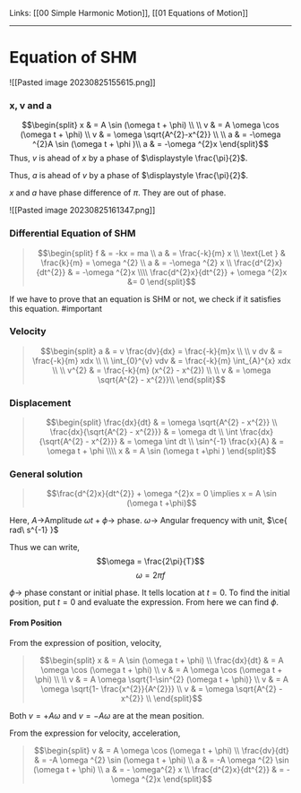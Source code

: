 Links: [[00 Simple Harmonic Motion]], [[01 Equations of Motion]]
___
# Equation of SHM

![[Pasted image 20230825155615.png]]

### x, v and a
$$\begin{split}
x & = A \sin (\omega t + \phi) \\
\\
v & = A \omega \cos (\omega t + \phi) \\
v & = \omega \sqrt{A^{2}-x^{2}} \\
\\
a & = -\omega ^{2}A \sin (\omega t + \phi )\\
a & = -\omega ^{2}x
\end{split}$$
Thus, $v$ is ahead of $x$ by a phase of $\displaystyle \frac{\pi}{2}$.

Thus, $a$ is ahead of $v$ by a phase of $\displaystyle \frac{\pi}{2}$.

$x$ and $a$ have phase difference of $\pi$. They are out of phase. 

![[Pasted image 20230825161347.png]]


### Differential Equation of SHM
> $$\begin{split}
> f & = -kx = ma \\
> a & = \frac{-k}{m} x \\
> \text{Let } & \frac{k}{m} = \omega ^{2} \\
> a & = -\omega ^{2} x \\
> \frac{d^{2}x}{dt^{2}} & = -\omega ^{2}x \\\\
> \frac{d^{2}x}{dt^{2}} + \omega ^{2}x &= 0 
> \end{split}$$

If we have to prove that an equation is SHM or not, we check if it satisfies this equation. #important 

### Velocity
> $$\begin{split}
> a & = v \frac{dv}{dx} = \frac{-k}{m}x \\
> \\
> v dv & = \frac{-k}{m} xdx \\
> \\
> \int_{0}^{v} vdv & = \frac{-k}{m} \int_{A}^{x} xdx \\
> \\
> v^{2} & = \frac{-k}{m} (x^{2} - x^{2}) \\
> \\
> v & = \omega \sqrt{A^{2} - x^{2}}\\
> \end{split}$$

### Displacement
> $$\begin{split}
> \frac{dx}{dt} & = \omega \sqrt{A^{2} - x^{2}} \\
> \frac{dx}{\sqrt{A^{2} - x^{2}}} & = \omega dt \\
> \int \frac{dx}{\sqrt{A^{2} - x^{2}}} & = \omega \int dt \\
> \sin^{-1} \frac{x}{A} & = \omega t + \phi \\\\
> x & = A \sin (\omega t +\phi )
> \end{split}$$

### General solution
> $$\frac{d^{2}x}{dt^{2}} + \omega ^{2}x = 0 \implies x  = A \sin (\omega t +\phi)$$

Here, 
$A \to$Amplitude
$\omega t + \phi \to$ phase. 
$\omega \to$ Angular frequency with unit, $\ce{ rad\ s^{-1} }$

Thus we can write, 
$$\omega = \frac{2\pi}{T}$$
$$\omega = 2\pi f$$

$\phi \to$ phase constant or initial phase. It tells location at $t=0$. 
To find the initial position, put $t = 0$ and evaluate the expression. From here we can find $\phi$.

#### From Position
From the expression of position, velocity,
> $$\begin{split}
> x & = A \sin (\omega t + \phi) \\
> \frac{dx}{dt} & = A \omega \cos (\omega t + \phi) \\
> v & = A \omega \cos (\omega t + \phi) \\
> \\
> v & = A \omega \sqrt{1-\sin^{2} (\omega t + \phi)} \\
> v & = A \omega \sqrt{1- \frac{x^{2}}{A^{2}}} \\
> v & = \omega \sqrt{A^{2} - x^{2}} \\
> \end{split}$$

Both $v = +A \omega$ and $v = -A \omega$ are at the mean position. 

From the expression for velocity, acceleration, 
> $$\begin{split}
> v & = A \omega \cos (\omega t + \phi) \\
> \frac{dv}{dt} & = -A \omega ^{2} \sin (\omega t + \phi) \\
> a & = -A \omega ^{2} \sin (\omega t + \phi) \\
> a & = - \omega^{2} x \\
> \frac{d^{2}x}{dt^{2}} & = -\omega ^{2}x
> \end{split}$$
